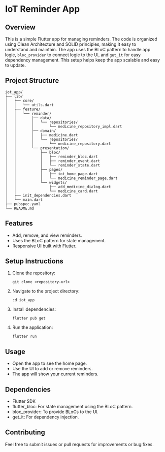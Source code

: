 # IoT Reminder App

## Overview

This is a simple Flutter app for managing reminders. The code is organized using Clean Architecture and SOLID principles, making it easy to understand and maintain. The app uses the BLoC pattern to handle app logic, `bloc_provider` to connect logic to the UI, and `get_it` for easy dependency management. This setup helps keep the app scalable and easy to update.

## Project Structure

```
iot_app/
├── lib/
│   ├── core/
│   │   └── utils.dart
│   ├── feature/
│   │   └── reminder/
│   │       ├── data/
│   │       │   └── repositories/
│   │       │       └── medicine_repository_impl.dart
│   │       ├── domain/
│   │       │   ├── medicine.dart
│   │       │   └── repositories/
│   │       │       └── medicine_repository.dart
│   │       └── presentation/
│   │           ├── bloc/
│   │           │   ├── reminder_bloc.dart
│   │           │   ├── reminder_event.dart
│   │           │   └── reminder_state.dart
│   │           ├── pages/
│   │           │   ├── iot_home_page.dart
│   │           │   └── medicine_reminder_page.dart
│   │           └── widgets/
│   │               ├── add_medicine_dialog.dart
│   │               └── medicine_card.dart
│   ├── init_dependencies.dart
│   └── main.dart
├── pubspec.yaml
└── README.md
```

## Features

- Add, remove, and view reminders.
- Uses the BLoC pattern for state management.
- Responsive UI built with Flutter.

## Setup Instructions

1. Clone the repository:
   ```
   git clone <repository-url>
   ```
2. Navigate to the project directory:
   ```
   cd iot_app
   ```
3. Install dependencies:
   ```
   flutter pub get
   ```
4. Run the application:
   ```
   flutter run
   ```

## Usage

- Open the app to see the home page.
- Use the UI to add or remove reminders.
- The app will show your current reminders.

## Dependencies

- Flutter SDK
- flutter_bloc: For state management using the BLoC pattern.
- bloc_provider: To provide BLoCs to the UI.
- get_it: For dependency injection.

## Contributing

Feel free to submit issues or pull requests for improvements or bug fixes.
